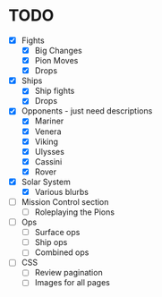 # TODO

- [x] Fights
  - [x] Big Changes
  - [x] Pion Moves
  - [x] Drops
- [x] Ships
  - [x] Ship fights
  - [x] Drops
- [x] Opponents - just need descriptions
  - [x] Mariner
  - [x] Venera
  - [x] Viking
  - [x] Ulysses
  - [x] Cassini
  - [x] Rover
- [x] Solar System
  - [x] Various blurbs
- [ ] Mission Control section
  - [ ] Roleplaying the Pions
- [ ] Ops
  - [ ] Surface ops
  - [ ] Ship ops
  - [ ] Combined ops
- [ ] CSS
  - [ ] Review pagination
  - [ ] Images for all pages
